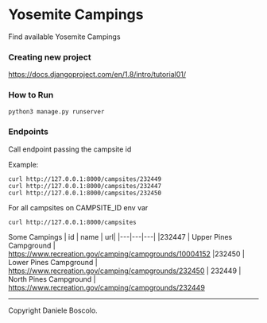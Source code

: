 # Yosemite Campings
Find available Yosemite Campings

### Creating new project
https://docs.djangoproject.com/en/1.8/intro/tutorial01/


### How to Run
```python
python3 manage.py runserver
```

### Endpoints
Call endpoint passing the campsite id

Example:
```
curl http://127.0.0.1:8000/campsites/232449
curl http://127.0.0.1:8000/campsites/232447
curl http://127.0.0.1:8000/campsites/232450

```

For all campsites on CAMPSITE_ID env var
```
curl http://127.0.0.1:8000/campsites
```

Some Campings
| id | name | url|
|---|---|---|
|232447 | Upper Pines Campground | https://www.recreation.gov/camping/campgrounds/10004152
|232450 | Lower Pines Campground |  https://www.recreation.gov/camping/campgrounds/232450
| 232449 | North Pines Campground |  https://www.recreation.gov/camping/campgrounds/232449


______
Copyright Daniele Boscolo.